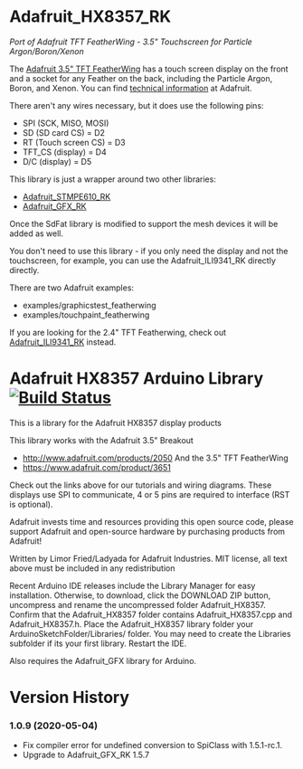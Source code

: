 # Adafruit_HX8357_RK

*Port of Adafruit TFT FeatherWing - 3.5" Touchscreen for Particle Argon/Boron/Xenon*

The [Adafruit 3.5" TFT FeatherWing](https://www.adafruit.com/product/3651) has a touch screen display on the front and a socket for any Feather on the back, including the Particle Argon, Boron, and Xenon. You can find [technical information](https://learn.adafruit.com/adafruit-3-5-tft-featherwing) at Adafruit.

There aren't any wires necessary, but it does use the following pins:

- SPI (SCK, MISO, MOSI)
- SD (SD card CS) = D2
- RT (Touch screen CS) = D3
- TFT_CS (display) = D4
- D/C (display) = D5

This library is just a wrapper around two other libraries:

- [Adafruit\_STMPE610\_RK](https://github.com/rickkas7/Adafruit_STMPE610_RK)
- [Adafruit\_GFX\_RK](https://github.com/rickkas7/Adafruit_GFX_RK)

Once the SdFat library is modified to support the mesh devices it will be added as well. 

You don't need to use this library - if you only need the display and not the touchscreen, for example, you can use the Adafruit\_ILI9341\_RK directly directly.

There are two Adafruit examples:

- examples/graphicstest\_featherwing
- examples/touchpaint\_featherwing

If you are looking for the 2.4" TFT Featherwing, check out [Adafruit\_ILI9341\_RK](https://github.com/rickkas7/Adafruit_ILI9341_RK) instead.



# Adafruit HX8357 Arduino Library [![Build Status](https://travis-ci.org/adafruit/Adafruit_HX8357_Library.svg?branch=master)](https://travis-ci.org/adafruit/Adafruit_HX8357_Library)



This is a library for the Adafruit HX8357 display products

This library works with the Adafruit 3.5" Breakout
   * http://www.adafruit.com/products/2050
And the 3.5" TFT FeatherWing
   * https://www.adafruit.com/product/3651

Check out the links above for our tutorials and wiring diagrams.
These displays use SPI to communicate, 4 or 5 pins are required
to interface (RST is optional).

Adafruit invests time and resources providing this open source code,
please support Adafruit and open-source hardware by purchasing
products from Adafruit!

Written by Limor Fried/Ladyada for Adafruit Industries.
MIT license, all text above must be included in any redistribution

Recent Arduino IDE releases include the Library Manager for easy installation. Otherwise, to download, click the DOWNLOAD ZIP button, uncompress and rename the uncompressed folder Adafruit_HX8357. Confirm that the Adafruit_HX8357 folder contains Adafruit_HX8357.cpp and Adafruit_HX8357.h. Place the Adafruit_HX8357 library folder your ArduinoSketchFolder/Libraries/ folder. You may need to create the Libraries subfolder if its your first library. Restart the IDE.

Also requires the Adafruit_GFX library for Arduino.

# Version History

### 1.0.9 (2020-05-04)

- Fix compiler error for undefined conversion to SpiClass with 1.5.1-rc.1.
- Upgrade to Adafruit_GFX_RK 1.5.7
